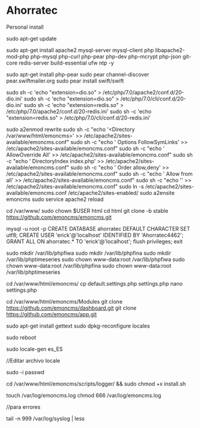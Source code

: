 # Ahorratec
Personal install

sudo apt-get update

sudo apt-get install apache2 mysql-server mysql-client php libapache2-mod-php php-mysql php-curl php-pear php-dev php-mcrypt php-json git-core redis-server build-essential ufw ntp -y

sudo apt-get install php-pear
sudo pear channel-discover pear.swiftmailer.org
sudo pear install swift/swift

sudo sh -c 'echo "extension=dio.so" > /etc/php/7.0/apache2/conf.d/20-dio.ini'
sudo sh -c 'echo "extension=dio.so" > /etc/php/7.0/cli/conf.d/20-dio.ini'
sudo sh -c 'echo "extension=redis.so" > /etc/php/7.0/apache2/conf.d/20-redis.ini'
sudo sh -c 'echo "extension=redis.so" > /etc/php/7.0/cli/conf.d/20-redis.ini'

sudo a2enmod rewrite
sudo sh -c "echo '<Directory /var/www/html/emoncms>' >> /etc/apache2/sites-available/emoncms.conf"
sudo sh -c "echo '  Options FollowSymLinks' >> /etc/apache2/sites-available/emoncms.conf"
sudo sh -c "echo '  AllowOverride All' >> /etc/apache2/sites-available/emoncms.conf"
sudo sh -c "echo '  DirectoryIndex index.php' >> /etc/apache2/sites-available/emoncms.conf"
sudo sh -c "echo '  Order allow,deny' >> /etc/apache2/sites-available/emoncms.conf"
sudo sh -c "echo '  Allow from all' >> /etc/apache2/sites-available/emoncms.conf"
sudo sh -c "echo '</Directory>' >> /etc/apache2/sites-available/emoncms.conf"
sudo ln -s /etc/apache2/sites-available/emoncms.conf /etc/apache2/sites-enabled/
sudo a2ensite emoncms
sudo service apache2 reload
 
 cd /var/www/
 sudo chown $USER html
 cd html
 git clone -b stable https://github.com/emoncms/emoncms.git

 mysql -u root -p
 CREATE DATABASE ahorratec DEFAULT CHARACTER SET utf8;
 CREATE USER 'erick'@'localhost' IDENTIFIED BY 'Ahorratec4462';
 GRANT ALL ON ahorratec.* TO 'erick'@'localhost';
 flush privileges;
 exit
 
sudo mkdir /var/lib/phpfiwa
sudo mkdir /var/lib/phpfina
sudo mkdir /var/lib/phptimeseries
sudo chown www-data:root /var/lib/phpfiwa
sudo chown www-data:root /var/lib/phpfina
sudo chown www-data:root /var/lib/phptimeseries

cd /var/www/html/emoncms/
cp default.settings.php settings.php
nano settings.php

cd /var/www/html/emoncms/Modules
git clone https://github.com/emoncms/dashboard.git
git clone https://github.com/emoncms/app.git

sudo apt-get install gettext
sudo dpkg-reconfigure locales

sudo reboot

sudo locale-gen es_ES

//Editar archivo locale 


sudo -i
passwd

cd /var/www/html/emoncms/scripts/logger/ && sudo chmod +x install.sh

touch /var/log/emoncms.log
chmod 666 /var/log/emoncms.log

//para errores 

tail -n 999 /var/log/syslog | less

 
